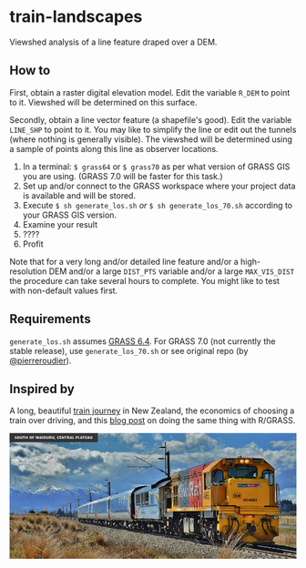 train-landscapes
================

Viewshed analysis of a line feature draped over a DEM.

How to
------

First, obtain a raster digital elevation model. Edit the variable `R_DEM` to point to it. Viewshed will be determined on this surface.

Secondly, obtain a line vector feature (a shapefile's good). Edit the variable `LINE_SHP` to point to it. You may like to simplify the line or edit out the tunnels (where nothing is generally visible). The viewshed will be determined using a sample of points along this line as observer locations.

1. In a terminal: `$ grass64` or `$ grass70` as per what version of GRASS GIS you are using. (GRASS 7.0 will be faster for this task.)
2. Set up and/or connect to the GRASS workspace where your project data is available and will be stored.
3. Execute `$ sh generate_los.sh` *or* `$ sh generate_los_70.sh` according to your GRASS GIS version.
4. Examine your result
5. ????
6. Profit

Note that for a very long and/or detailed line feature and/or a high-resolution DEM and/or a large `DIST_PTS` variable and/or a large `MAX_VIS_DIST` the procedure can take several hours to complete. You might like to test with non-default values first.

Requirements
------------

`generate_los.sh` assumes [GRASS 6.4](http://grass.osgeo.org/). For GRASS 7.0 (not currently the stable release), use `generate_los_70.sh` or see original repo (by [@pierreroudier](https://github.com/pierreroudier)).

Inspired by
-----------

A long, beautiful [train journey](http://www.kiwirailscenic.co.nz/northern-explorer/) in New Zealand, the economics of choosing a train over driving, and this [blog post](http://datagistips.blogspot.co.nz/2011/09/on-road-with-r-grass-intervisibility.html) on doing the same thing with R/GRASS.

![Tranz Scenic's Northern Explorer, with the volcanic zone in the background](https://github.com/alpha-beta-soup/train-landscapes/blob/master/img.jpg)
